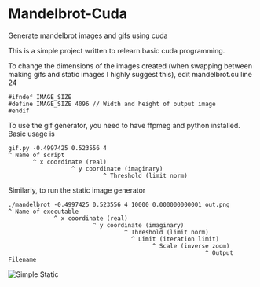 # Mandelbrot-Cuda
Generate mandelbrot images and gifs using cuda

This is a simple project written to relearn basic cuda programming.

To change the dimensions of the images created (when swapping between making gifs and static images I highly suggest this), edit mandelbrot.cu line 24
```
#ifndef IMAGE_SIZE
#define IMAGE_SIZE 4096 // Width and height of output image
#endif
```


To use the gif generator, you need to have ffpmeg and python installed.
Basic usage is
```
gif.py -0.4997425 0.523556 4
^ Name of script
       ^ x coordinate (real)
                  ^ y coordinate (imaginary)
                           ^ Threshold (limit norm)
```

Similarly, to run the static image generator
```
./mandelbrot -0.4997425 0.523556 4 10000 0.000000000001 out.png
^ Name of executable
             ^ x coordinate (real)
                        ^ y coordinate (imaginary)
                                 ^ Threshold (limit norm)
                                   ^ Limit (iteration limit)
                                         ^ Scale (inverse zoom)
                                                        ^ Output Filename
```
![Simple Static](https://i.imgur.com/uFXB9Fm.jpg)
